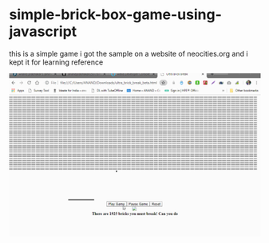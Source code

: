 # simple-brick-box-game-using-javascript
this is a simple game i got the sample on a website of neocities.org and i kept it for learning reference


![](https://github.com/anandprabhakar0507/simple-brick-box-game-using-javascript/blob/master/game.gif)
